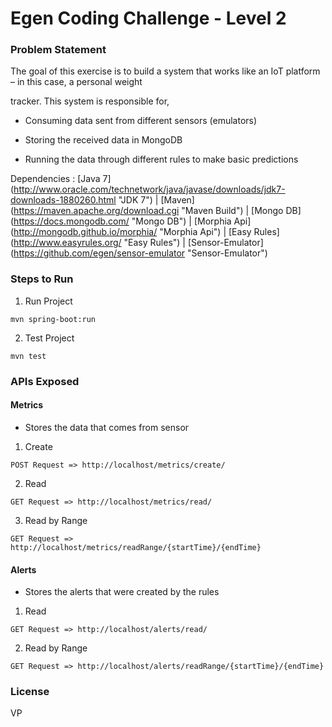 # Egen Coding Challenge - Level 2

### Problem Statement

The goal of this exercise is to build a system that works like an IoT platform – in this case, a personal weight

tracker. This system is responsible for,

* Consuming data sent from different sensors (emulators)

* Storing the received data in MongoDB

* Running the data through different rules to make basic predictions

Dependencies : [Java 7] (http://www.oracle.com/technetwork/java/javase/downloads/jdk7-downloads-1880260.html "JDK 7") | [Maven] (https://maven.apache.org/download.cgi "Maven Build") | [Mongo DB] (https://docs.mongodb.com/ "Mongo DB") | [Morphia Api] (http://mongodb.github.io/morphia/ "Morphia Api") | [Easy Rules] (http://www.easyrules.org/ "Easy Rules") | [Sensor-Emulator] (https://github.com/egen/sensor-emulator "Sensor-Emulator")

### Steps to Run

1) Run Project
```
mvn spring-boot:run
```

2) Test Project
```
mvn test
```

### APIs Exposed

#### Metrics

- Stores the data that comes from sensor

1) Create

```
POST Request => http://localhost/metrics/create/
```

2) Read

```
GET Request => http://localhost/metrics/read/
```

3) Read by Range

```
GET Request => http://localhost/metrics/readRange/{startTime}/{endTime}
```


#### Alerts

- Stores the alerts that were created by the rules

1) Read

```
GET Request => http://localhost/alerts/read/
```

2) Read by Range

```
GET Request => http://localhost/alerts/readRange/{startTime}/{endTime}
```

### License

VP


